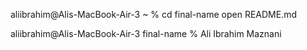 aliibrahim@Alis-MacBook-Air-3 ~ % cd final-name
open README.md

aliibrahim@Alis-MacBook-Air-3 final-name % 
Ali Ibrahim Maznani
